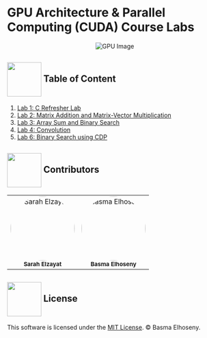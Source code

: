# GPU Architecture & Parallel Computing (CUDA) Course Labs

<p align="center">
  <img src="https://github.com/user-attachments/assets/cdd2ce79-713d-43a9-8674-b6058f715611" alt="GPU Image" />
</p>


## <img  align= center width=80px src="https://cdn-icons-gif.flaticon.com/11614/11614850.gif">  Table of Content
1. [Lab 1: C Refresher Lab](https://github.com/BasmaElhoseny01/Parallel-Computing-Labs/tree/main/Lab1)
2. [Lab 2: Matrix Addition and Matrix-Vector Multiplication](https://github.com/BasmaElhoseny01/Parallel-Computing-Labs/tree/main/Lab2)
3. [Lab 3: Array Sum and Binary Search](https://github.com/BasmaElhoseny01/Parallel-Computing-Labs/tree/main/Lab3)
4. [Lab 4: Convolution](https://github.com/BasmaElhoseny01/Parallel-Computing-Labs/tree/main/Lab4)
5. [Lab 6: Binary Search using CDP](https://github.com/BasmaElhoseny01/Parallel-Computing-Labs/tree/main/Lab6)

## <img  align= center width=80px src="https://github.com/user-attachments/assets/6075f5c1-5047-4c78-b18d-2a63e5a09164">  Contributors
<table>
  <tr>
    <td align="center">
      <a href="https://github.com/SarahElzayat" target="_blank">
        <img src="https://avatars.githubusercontent.com/u/76779284?v=4" style="border-radius: 50%; width: 150px; height: 150px;" alt="Sarah Elzayat"/>
      </a>
      <br />
      <sub><b>Sarah Elzayat</b></sub>
    </td>
    <td align="center">
      <a href="https://github.com/BasmaElhoseny01" target="_blank">
        <img src="https://avatars.githubusercontent.com/u/72309546?s=400&u=1aee927020f5bd13f5020273aea97f676a175502&v=4" style="border-radius: 50%; width: 150px; height: 150px;" alt="Basma Elhoseny"/>
      </a>
      <br />
      <sub><b>Basma Elhoseny</b></sub>
    </td>
  </tr>
</table>

## <img  align= center height=80px src="https://moein.video/wp-content/uploads/2022/05/license-GIF-Certificate-Royalty-Free-Animated-Icon-350px-after-effects-project.gif">  License
This software is licensed under the [MIT License](https://github.com/BasmaElhoseny01/Parallel-Computing-Labs/blob/main/LICENSE). © Basma Elhoseny.
